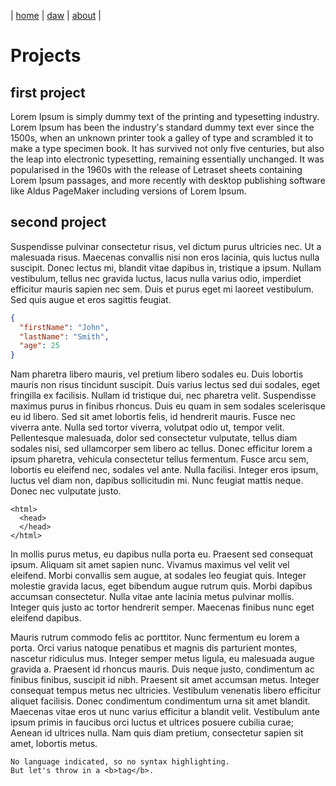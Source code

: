 | [home](home.md) | [daw](daw.md) | [about](about.md) |

# Projects

## first project

Lorem Ipsum is simply dummy text of the printing and typesetting industry. Lorem Ipsum has been the industry's standard dummy text ever since the 1500s, when an unknown printer took a galley of type and scrambled it to make a type specimen book. It has survived not only five centuries, but also the leap into electronic typesetting, remaining essentially unchanged. It was popularised in the 1960s with the release of Letraset sheets containing Lorem Ipsum passages, and more recently with desktop publishing software like Aldus PageMaker including versions of Lorem Ipsum.

## second project

Suspendisse pulvinar consectetur risus, vel dictum purus ultricies nec. Ut a malesuada risus. Maecenas convallis nisi non eros lacinia, quis luctus nulla suscipit. Donec lectus mi, blandit vitae dapibus in, tristique a ipsum. Nullam vestibulum, tellus nec gravida luctus, lacus nulla varius odio, imperdiet efficitur mauris sapien nec sem. Duis et purus eget mi laoreet vestibulum. Sed quis augue et eros sagittis feugiat.

```json
{
  "firstName": "John",
  "lastName": "Smith",
  "age": 25
}
```

Nam pharetra libero mauris, vel pretium libero sodales eu. Duis lobortis mauris non risus tincidunt suscipit. Duis varius lectus sed dui sodales, eget fringilla ex facilisis. Nullam id tristique dui, nec pharetra velit. Suspendisse maximus purus in finibus rhoncus. Duis eu quam in sem sodales scelerisque eu id libero. Sed sit amet lobortis felis, id hendrerit mauris. Fusce nec viverra ante. Nulla sed tortor viverra, volutpat odio ut, tempor velit. Pellentesque malesuada, dolor sed consectetur vulputate, tellus diam sodales nisi, sed ullamcorper sem libero ac tellus. Donec efficitur lorem a ipsum pharetra, vehicula consectetur tellus fermentum. Fusce arcu sem, lobortis eu eleifend nec, sodales vel ante. Nulla facilisi. Integer eros ipsum, luctus vel diam non, dapibus sollicitudin mi. Nunc feugiat mattis neque. Donec nec vulputate justo.

    <html>
      <head>
      </head>
    </html>

In mollis purus metus, eu dapibus nulla porta eu. Praesent sed consequat ipsum. Aliquam sit amet sapien nunc. Vivamus maximus vel velit vel eleifend. Morbi convallis sem augue, at sodales leo feugiat quis. Integer molestie gravida lacus, eget bibendum augue rutrum quis. Morbi dapibus accumsan consectetur. Nulla vitae ante lacinia metus pulvinar mollis. Integer quis justo ac tortor hendrerit semper. Maecenas finibus nunc eget eleifend dapibus.

Mauris rutrum commodo felis ac porttitor. Nunc fermentum eu lorem a porta. Orci varius natoque penatibus et magnis dis parturient montes, nascetur ridiculus mus. Integer semper metus ligula, eu malesuada augue gravida a. Praesent id rhoncus mauris. Duis neque justo, condimentum ac finibus finibus, suscipit id nibh. Praesent sit amet accumsan metus. Integer consequat tempus metus nec ultricies. Vestibulum venenatis libero efficitur aliquet facilisis. Donec condimentum condimentum urna sit amet blandit. Maecenas vitae eros ut nunc varius efficitur a blandit velit. Vestibulum ante ipsum primis in faucibus orci luctus et ultrices posuere cubilia curae; Aenean id ultrices nulla. Nam quis diam pretium, consectetur sapien sit amet, lobortis metus.

```
No language indicated, so no syntax highlighting. 
But let's throw in a <b>tag</b>.
```